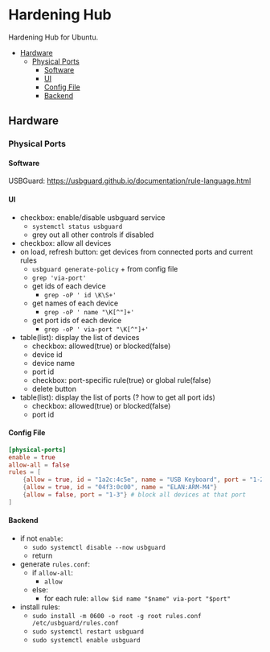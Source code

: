 # Hardening Hub <!-- omit from toc --> 

Hardening Hub for Ubuntu.

- [Hardware](#hardware)
  - [Physical Ports](#physical-ports)
    - [Software](#software)
    - [UI](#ui)
    - [Config File](#config-file)
    - [Backend](#backend)

## Hardware

### Physical Ports

#### Software

USBGuard: https://usbguard.github.io/documentation/rule-language.html

#### UI

- checkbox: enable/disable usbguard service
  - `systemctl status usbguard`
  - grey out all other controls if disabled
- checkbox: allow all devices
- on load, refresh button: get devices from connected ports and current rules
  - `usbguard generate-policy` + from config file
  - `grep 'via-port'`
  - get ids of each device
     - `grep -oP ' id \K\S+'`
  - get names of each device
     - `grep -oP ' name "\K[^"]+'`
  - get port ids of each device
     - `grep -oP ' via-port "\K[^"]+'`
  <!-- - get name of each ids
     - `lsusb -d <id>`
     - `grep -oP ' ID [0-9a-f]+:[0-9a-f]+ \K.*'` -->
- table(list): display the list of devices
  - checkbox: allowed(true) or blocked(false)
  - device id
  - device name
  - port id
  - checkbox: port-specific rule(true) or global rule(false)
  - delete button
- table(list): display the list of ports (? how to get all port ids)
  - checkbox: allowed(true) or blocked(false)
  - port id

#### Config File

```toml
[physical-ports]
enable = true
allow-all = false
rules = [
    {allow = true, id = "1a2c:4c5e", name = "USB Keyboard", port = "1-2"}, # allow only at that port
    {allow = true, id = "04f3:0c00", name = "ELAN:ARM-M4"}
    {allow = false, port = "1-3"} # block all devices at that port
]
```

#### Backend

- if not `enable`:
  - `sudo systemctl disable --now usbguard`
  - return
- generate `rules.conf`:
  - if `allow-all`:
     - `allow`
  - else:
     - for each rule: `allow $id name "$name" via-port "$port"`
- install rules:
  - `sudo install -m 0600 -o root -g root rules.conf /etc/usbguard/rules.conf`
  - `sudo systemctl restart usbguard`
  - `sudo systemctl enable usbguard`